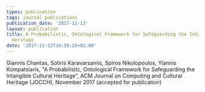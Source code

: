 ```yaml
---
types: publication
tags: journal_publications
publication_date: '2017-11-13'
layout: publication
title: A Probabilistic, Ontological Framework for Safeguarding the Intangible Cultural
  Heritage
date: '2017-11-13T16:39:25+02:00'
---
```

Giannis Chantas, Sotiris Karavarsamis, Spiros Nikolopoulos, Yiannis Kompatsiaris, "A Probabilistic, Ontological Framework for Safeguarding the Intangible Cultural Heritage", ACM Journal on Computing and Cultural Heritage (JOCCH), November 2017 (accepted for publication)
